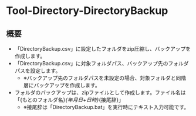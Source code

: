 # Tool-Directory-DirectoryBackup

## 概要
- 「DirectoryBackup.csv」に設定したフォルダをzip圧縮し、バックアップを作成します。
- 「DirectoryBackup.csv」に対象フォルダパス、バックアップ先のフォルダパスを設定します。
  - ※バックアップ先のフォルダパスを未設定の場合、対象フォルダと同階層にバックアップを作成します。
- フォルダのバックアップは、zipファイルとして作成します。ファイル名は「{もとのフォルダ名}_{年月日+日時}_{接尾辞}」
  - ※接尾辞は「DirectoryBackup.bat」を実行時にテキスト入力可能です。

